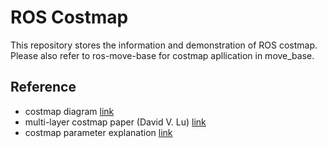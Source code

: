 # ROS Costmap

This repository stores the information and demonstration of ROS costmap. Please also refer to ros-move-base for costmap apllication in move_base.

## Reference

- costmap diagram [link](https://blog.csdn.net/feidaji/article/details/103178619?ops_request_misc=%257B%2522request%255Fid%2522%253A%2522160497155519725222449565%2522%252C%2522scm%2522%253A%252220140713.130102334..%2522%257D&request_id=160497155519725222449565&biz_id=0&utm_medium=distribute.pc_search_result.none-task-blog-2~all~sobaiduend~default-2-103178619.pc_first_rank_v2_rank_v28&utm_term=costmap_2d)
- multi-layer costmap paper (David V. Lu) [link](http://wustl.probablydavid.com/publications/IROS2014.pdf)
- costmap parameter explanation [link](https://www.google.com/url?sa=t&rct=j&q=&esrc=s&source=web&cd=&ved=2ahUKEwjHqv2s6vbsAhXJFLcAHaH7Bg8QFjAIegQIChAC&url=http%3A%2F%2Fu.cs.biu.ac.il%2F~yehoshr1%2F89-685%2FFall2013%2FROSLesson5.pptx&usg=AOvVaw3FxoM_cf7qIXKICrBiDGxP)